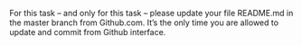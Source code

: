 For this task – and only for this task – please update your file README.md in the master branch from Github.com. It’s the only time you are allowed to update and commit from Github interface.
